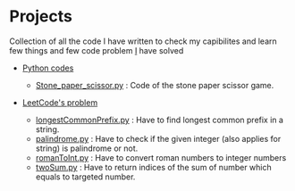 # Projects

Collection of all the code I have written to check my capibilites and learn few things and few code problem [I](https://github.com/iamgojoof6eyes) have solved

- [Python codes](./Python/)
  - [Stone_paper_scissor.py](./Python/Stone_paper_scissor.py) : Code of the stone paper scissor game.

- [LeetCode's problem](https://leetcode.com)
  - [longestCommonPrefix.py](./Python/longestCommonPrefix.py) : Have to find longest common prefix in a string.
  - [palindrome.py](./Python/palindrome.py) : Have to check if the given integer (also applies for string) is palindrome or not.
  - [romanToInt.py](./Python/romanToInt.py) : Have to convert roman numbers to integer numbers
  - [twoSum.py](./Python/twoSum.py) : Have to return indices of the sum of number which equals to targeted number.
